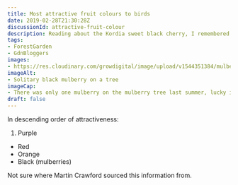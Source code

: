 ```yaml
---
title: Most attractive fruit colours to birds
date: 2019-02-28T21:30:28Z
discussionId: attractive-fruit-colour
description: Reading about the Kordia sweet black cherry, I remembered my notes saying black was the least favourite fruit colour of birds
tags: 
- ForestGarden
- GdnBloggers
images: 
- https://res.cloudinary.com/growdigital/image/upload/v1544351384/mulberry-44462831472.jpg
imageAlt: 
- Solitary black mulberry on a tree
imageCap:
- There was only one mulberry on the mulberry tree last summer, lucky it was black…
draft: false
---
```


In descending order of attractiveness:

1. Purple
* Red
* Orange
* Black (mulberries)

Not sure where Martin Crawford sourced this information from.
